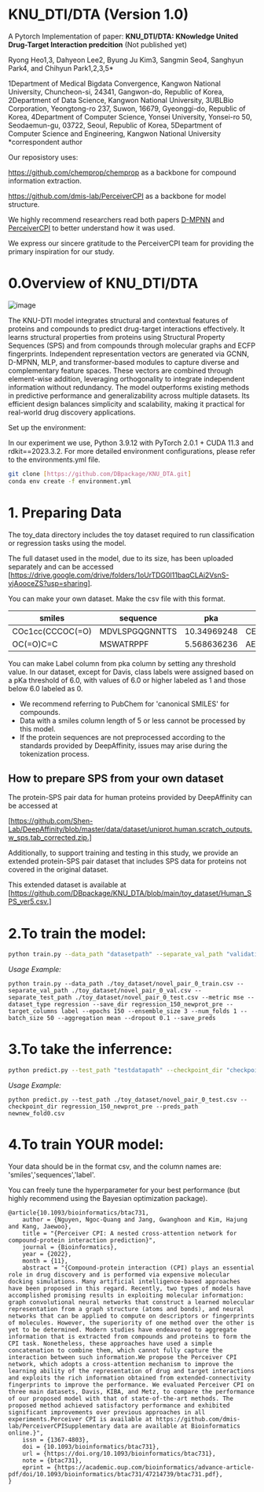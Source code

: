 # KNU_DTI/DTA (Version 1.0)
A Pytorch Implementation of paper:
**KNU_DTI/DTA: KNowledge United Drug-Target Interaction predcition** (Not published yet)

Ryong Heo1,3, Dahyeon Lee2, Byung Ju Kim3, Sangmin Seo4, Sanghyun Park4, and Chihyun Park1,2,3,5*

1Department of Medical Bigdata Convergence, Kangwon National University, Chuncheon-si, 24341, Gangwon-do, Republic of Korea, 2Department of Data Science, Kangwon National University, 3UBLBio Corporation, Yeongtong-ro 237, Suwon, 16679, Gyeonggi-do, Republic of Korea, 4Department of Computer Science, Yonsei University, Yonsei-ro 50, Seodaemun-gu, 03722, Seoul, Republic of Korea, 5Department of Computer Science and Engineering, Kangwon National University
*correspondent author

Our reposistory uses:

https://github.com/chemprop/chemprop as a backbone for compound information extraction.

https://github.com/dmis-lab/PerceiverCPI as a backbone for model structure.

We highly recommend researchers read both papers 
[D-MPNN](https://pubs.acs.org/doi/abs/10.1021/acs.jcim.9b00237) and [PerceiverCPI](https://doi.org/10.1093/bioinformatics/btac731) to better understand how it was used. 

We express our sincere gratitude to the PerceiverCPI team for providing the primary inspiration for our study.


# 0.**Overview of KNU_DTI/DTA**
![image]([KNU_DTI_Figure_1.pdf](https://github.com/user-attachments/files/18266073/KNU_DTI_Figure_1.pdf))

The KNU-DTI model integrates structural and contextual features of proteins and compounds to predict drug-target interactions effectively. It learns structural properties from proteins using Structural Property Sequences (SPS) and from compounds through molecular graphs and ECFP fingerprints. Independent representation vectors are generated via GCNN, D-MPNN, MLP, and transformer-based modules to capture diverse and complementary feature spaces. These vectors are combined through element-wise addition, leveraging orthogonality to integrate independent information without redundancy. The model outperforms existing methods in predictive performance and generalizability across multiple datasets. Its efficient design balances simplicity and scalability, making it practical for real-world drug discovery applications.

Set up the environment:

In our experiment we use, Python 3.9.12 with PyTorch 2.0.1 + CUDA 11.3 and rdkit==2023.3.2.
For more detailed environment configurations, please refer to the environments.yml file.

```bash
git clone [https://github.com/DBpackage/KNU_DTA.git]
conda env create -f environment.yml
```

# 1. **Preparing Data**
The toy_data directory includes the toy dataset required to run classification or regression tasks using the model.

The full dataset used in the model, due to its size, has been uploaded separately and can be accessed [https://drive.google.com/drive/folders/1oUrTDG0l11baqCLAi2VsnS-vjAooceZS?usp=sharing].

You can make your own dataset. Make the csv file with this format.

| smiles  | sequence | pka | sps | label |
| ------------- | ------------- |------------- |------------- |------------- | 
| COc1cc(CCCOC(=O)  | MDVLSPGQGNNTTS  | 10.34969248 | CEDL,BNGM,CEKM | 1 |
| OC(=O)C=C | MSWATRPPF  | 5.568636236 | AEKL,CETS,AEKM | 0 |

You can make Label column from pka column by setting any threshold value.
In our dataset, except for Davis, class labels were assigned based on a pKa threshold of 6.0, with values of 6.0 or higher labeled as 1 and those below 6.0 labeled as 0.

* We recommend referring to PubChem for 'canonical SMILES' for compounds.
* Data with a smiles column length of 5 or less cannot be processed by this model.
* If the protein sequences are not preprocessed according to the standards provided by DeepAffinity, issues may arise during the tokenization process.

## How to prepare SPS from your own dataset

The protein-SPS pair data for human proteins provided by DeepAffinity can be accessed at

[https://github.com/Shen-Lab/DeepAffinity/blob/master/data/dataset/uniprot.human.scratch_outputs.w_sps.tab_corrected.zip.]

Additionally, to support training and testing in this study, we provide an extended protein-SPS pair dataset that includes SPS data for proteins not covered in the original dataset. 

This extended dataset is available at [https://github.com/DBpackage/KNU_DTA/blob/main/toy_dataset/Human_SPS_ver5.csv.]



# 2.**To train the model:**
```bash
python train.py --data_path "datasetpath" --separate_val_path "validationpath" --separate_test_path "testpath" --metric mse --dataset_type regression --save_dir "checkpointpath" --target_columns label
```
_Usage Example:_
~~~
python train.py --data_path ./toy_dataset/novel_pair_0_train.csv --separate_val_path ./toy_dataset/novel_pair_0_val.csv --separate_test_path ./toy_dataset/novel_pair_0_test.csv --metric mse --dataset_type regression --save_dir regression_150_newprot_pre --target_columns label --epochs 150 --ensemble_size 3 --num_folds 1 --batch_size 50 --aggregation mean --dropout 0.1 --save_preds
~~~
# 3.**To take the inferrence:**
```bash
python predict.py --test_path "testdatapath" --checkpoint_dir "checkpointpath" --preds_path "predictionpath.csv"
```
_Usage Example:_
~~~
python predict.py --test_path ./toy_dataset/novel_pair_0_test.csv --checkpoint_dir regression_150_newprot_pre --preds_path newnew_fold0.csv
~~~
# 4.**To train YOUR model:**

Your data should be in the format csv, and the column names are: 'smiles','sequences','label'.

You can freely tune the hyperparameter for your best performance (but highly recommend using the Bayesian optimization package).


~~~
@article{10.1093/bioinformatics/btac731,
    author = {Nguyen, Ngoc-Quang and Jang, Gwanghoon and Kim, Hajung and Kang, Jaewoo},
    title = "{Perceiver CPI: A nested cross-attention network for compound-protein interaction prediction}",
    journal = {Bioinformatics},
    year = {2022},
    month = {11},
    abstract = "{Compound-protein interaction (CPI) plays an essential role in drug discovery and is performed via expensive molecular docking simulations. Many artificial intelligence-based approaches have been proposed in this regard. Recently, two types of models have accomplished promising results in exploiting molecular information: graph convolutional neural networks that construct a learned molecular representation from a graph structure (atoms and bonds), and neural networks that can be applied to compute on descriptors or fingerprints of molecules. However, the superiority of one method over the other is yet to be determined. Modern studies have endeavored to aggregate information that is extracted from compounds and proteins to form the CPI task. Nonetheless, these approaches have used a simple concatenation to combine them, which cannot fully capture the interaction between such information.We propose the Perceiver CPI network, which adopts a cross-attention mechanism to improve the learning ability of the representation of drug and target interactions and exploits the rich information obtained from extended-connectivity fingerprints to improve the performance. We evaluated Perceiver CPI on three main datasets, Davis, KIBA, and Metz, to compare the performance of our proposed model with that of state-of-the-art methods. The proposed method achieved satisfactory performance and exhibited significant improvements over previous approaches in all experiments.Perceiver CPI is available at https://github.com/dmis-lab/PerceiverCPISupplementary data are available at Bioinformatics online.}",
    issn = {1367-4803},
    doi = {10.1093/bioinformatics/btac731},
    url = {https://doi.org/10.1093/bioinformatics/btac731},
    note = {btac731},
    eprint = {https://academic.oup.com/bioinformatics/advance-article-pdf/doi/10.1093/bioinformatics/btac731/47214739/btac731.pdf},
}
~~~
